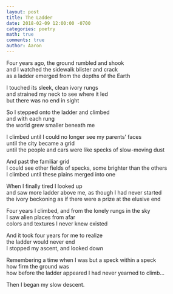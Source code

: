```yaml
---
layout: post
title: The Ladder
date: 2018-02-09 12:00:00 -0700
categories: poetry 
math: true
comments: true
author: Aaron
---
```

Four years ago, the ground rumbled and shook  
and I watched the sidewalk blister and crack  
as a ladder emerged from the depths of the Earth

I touched its sleek, clean ivory rungs  
and strained my neck to see where it led  
but there was no end in sight

So I stepped onto the ladder and climbed  
and with each rung  
the world grew smaller beneath me

I climbed until I could no longer see my parents’ faces  
until the city became a grid  
until the people and cars were like specks of slow-moving dust

And past the familiar grid  
I could see other fields of specks, some brighter than the others  
I climbed until these plains merged into one

When I finally tired I looked up  
and saw more ladder above me, as though I had never started  
the ivory beckoning as if there were a prize at the elusive end

Four years I climbed, and from the lonely rungs in the sky  
I saw alien places from afar  
colors and textures I never knew existed

And it took four years for me to realize  
the ladder would never end  
I stopped my ascent, and looked down

Remembering a time when I was but a speck within a speck  
how firm the ground was  
how before the ladder appeared I had never yearned to climb…

Then I began my slow descent.